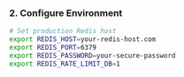 ### 2. Configure Environment

```bash
# Set production Redis host
export REDIS_HOST=your-redis-host.com
export REDIS_PORT=6379
export REDIS_PASSWORD=your-secure-password
export REDIS_RATE_LIMIT_DB=1
```
